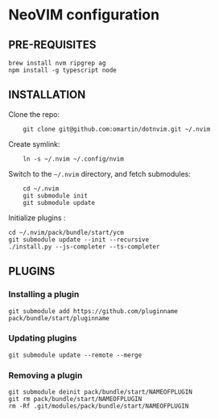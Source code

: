 # NeoVIM configuration

## PRE-REQUISITES
```
brew install nvm ripgrep ag
npm install -g typescript node
```

## INSTALLATION
Clone the repo:
```
    git clone git@github.com:omartin/dotnvim.git ~/.nvim
```

Create symlink:
```
    ln -s ~/.nvim ~/.config/nvim
```

Switch to the `~/.nvim` directory, and fetch submodules:
```
    cd ~/.nvim
    git submodule init
    git submodule update
```

Initialize plugins :
```
cd ~/.nvim/pack/bundle/start/ycm
git submodule update --init --recursive
./install.py --js-completer --ts-completer
```

## PLUGINS
### Installing a plugin
```
git submodule add https://github.com/pluginname pack/bundle/start/pluginname
```

### Updating plugins
```
git submodule update --remote --merge
```

### Removing a plugin
```
git submodule deinit pack/bundle/start/NAMEOFPLUGIN
git rm pack/bundle/start/NAMEOFPLUGIN
rm -Rf .git/modules/pack/bundle/start/NAMEOFPLUGIN
```

